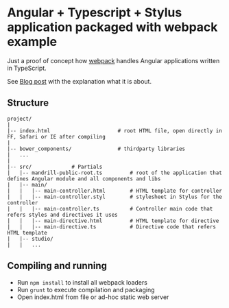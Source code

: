 # Angular + Typescript + Stylus application packaged with webpack example

Just a proof of concept how [webpack](http://webpack.github.io) handles Angular applications written in TypeScript.

See [Blog post](https://medium.com/@bestander_nz/c5127b55ec86) with the explanation what it is about.

## Structure

```text
project/
|
|-- index.html                      # root HTML file, open directly in FF, Safari or IE after compiling
|
|-- bower_components/               # thirdparty libraries
|   ...
|
|-- src/             # Partials
|   |-- mandrill-public-root.ts         # root of the application that defines Angular module and all components and libs
|   |-- main/
|   |   |-- main-controller.html        # HTML template for controller
|   |   |-- main-controller.styl        # stylesheet in Stylus for the controller
|   |   |-- main-controller.ts          # Controller main code that refers styles and directives it uses
|   |   |-- main-directive.html         # HTML template for directive
|   |   |-- main-directive.ts           # Directive code that refers HTML template
|   |-- studio/
|   |   ...
```

## Compiling and running

* Run `npm install` to install all webpack loaders
* Run `grunt` to execute compilation and packaging
* Open index.html from file or ad-hoc static web server
